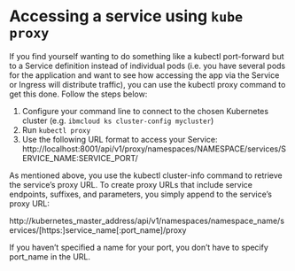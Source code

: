 # Accessing a service using `kube proxy`

If you find yourself wanting to do something like a kubectl port-forward but to a Service definition instead of individual pods (i.e. you have several pods for the application and want to see how accessing the app via the Service or Ingress will distribute traffic), you can use the kubectl proxy command to get this done. Follow the steps below:

1. Configure your command line to connect to the chosen Kubernetes cluster (e.g. `ibmcloud ks cluster-config mycluster`)
2. Run `kubectl proxy`
3. Use the following URL format to access your Service: http://localhost:8001/api/v1/proxy/namespaces/NAMESPACE/services/SERVICE_NAME:SERVICE_PORT/

As mentioned above, you use the kubectl cluster-info command to retrieve the service’s proxy URL. To create proxy URLs that include service endpoints, suffixes, and parameters, you simply append to the service’s proxy URL: 

http://kubernetes_master_address/api/v1/namespaces/namespace_name/services/[https:]service_name[:port_name]/proxy

If you haven’t specified a name for your port, you don’t have to specify port_name in the URL.

